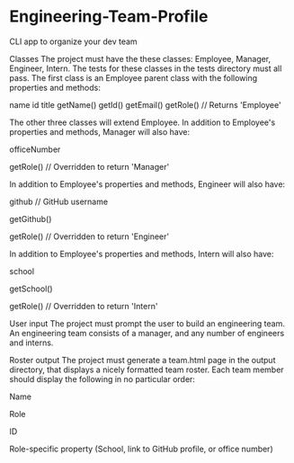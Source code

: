 # Engineering-Team-Profile
CLI app to organize your dev team

Classes
The project must have the these classes: Employee, Manager, Engineer,
Intern. The tests for these classes in the tests directory must all pass.
The first class is an Employee parent class with the following properties and
methods:

name
id
title
getName()
getId()
getEmail()
getRole() // Returns 'Employee'

The other three classes will extend Employee.
In addition to Employee's properties and methods, Manager will also have:


officeNumber


getRole() // Overridden to return 'Manager'


In addition to Employee's properties and methods, Engineer will also have:


github  // GitHub username


getGithub()


getRole() // Overridden to return 'Engineer'


In addition to Employee's properties and methods, Intern will also have:


school


getSchool()


getRole() // Overridden to return 'Intern'



User input
The project must prompt the user to build an engineering team. An engineering
team consists of a manager, and any number of engineers and interns.

Roster output
The project must generate a team.html page in the output directory, that displays a nicely formatted team roster. Each team member should display the following in no particular order:


Name


Role


ID


Role-specific property (School, link to GitHub profile, or office number)